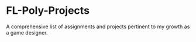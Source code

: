 # FL-Poly-Projects
A comprehensive list of assignments and projects pertinent to my growth as a game designer. 
